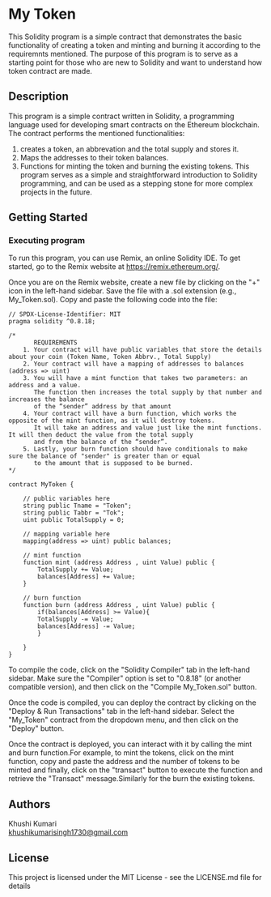 # My Token

This Solidity program is a simple contract that demonstrates the basic functionality of creating a token and minting and burning it according to the requiremnts mentioned. The purpose of this program is to serve as a starting point for those who are new to Solidity and want to understand how token contract are made.

## Description

This program is a simple contract written in Solidity, a programming language used for developing smart contracts on the Ethereum blockchain. The contract performs the mentioned functionalities:
1. creates a token, an abbrevation and the total supply and stores it.
2. Maps the addresses to their token balances.
3. Functions for minting the token and burning the existing tokens.
This program serves as a simple and straightforward introduction to Solidity programming, and can be used as a stepping stone for more complex projects in the future.

## Getting Started

### Executing program

To run this program, you can use Remix, an online Solidity IDE. To get started, go to the Remix website at https://remix.ethereum.org/.

Once you are on the Remix website, create a new file by clicking on the "+" icon in the left-hand sidebar. Save the file with a .sol extension (e.g., My_Token.sol). Copy and paste the following code into the file:


```solidity
// SPDX-License-Identifier: MIT
pragma solidity ^0.8.18;

/*
       REQUIREMENTS
    1. Your contract will have public variables that store the details about your coin (Token Name, Token Abbrv., Total Supply)
    2. Your contract will have a mapping of addresses to balances (address => uint)
    3. You will have a mint function that takes two parameters: an address and a value. 
       The function then increases the total supply by that number and increases the balance 
       of the “sender” address by that amount
    4. Your contract will have a burn function, which works the opposite of the mint function, as it will destroy tokens. 
       It will take an address and value just like the mint functions. It will then deduct the value from the total supply 
       and from the balance of the “sender”.
    5. Lastly, your burn function should have conditionals to make sure the balance of "sender" is greater than or equal 
       to the amount that is supposed to be burned.
*/

contract MyToken {

    // public variables here
    string public Tname = "Token";
    string public Tabbr = "Tok";
    uint public TotalSupply = 0;

    // mapping variable here
    mapping(address => uint) public balances;

    // mint function
    function mint (address Address , uint Value) public {
        TotalSupply += Value;
        balances[Address] += Value;
    }

    // burn function
    function burn (address Address , uint Value) public {
        if(balances[Address] >= Value){
        TotalSupply -= Value;
        balances[Address] -= Value;
        }
        
    }
}
```

To compile the code, click on the "Solidity Compiler" tab in the left-hand sidebar. Make sure the "Compiler" option is set to "0.8.18" (or another compatible version), and then click on the "Compile My_Token.sol" button.

Once the code is compiled, you can deploy the contract by clicking on the "Deploy & Run Transactions" tab in the left-hand sidebar. Select the "My_Token" contract from the dropdown menu, and then click on the "Deploy" button.

Once the contract is deployed, you can interact with it by calling the mint and burn function.For example, to mint the tokens, click on the mint function, copy and paste the address and the number of tokens to be minted and finally, click on the "transact" button to execute the function and retrieve the "Transact" message.Similarly for the burn the existing tokens.

## Authors

Khushi Kumari  
khushikumarisingh1730@gmail.com


## License

This project is licensed under the MIT License - see the LICENSE.md file for details
